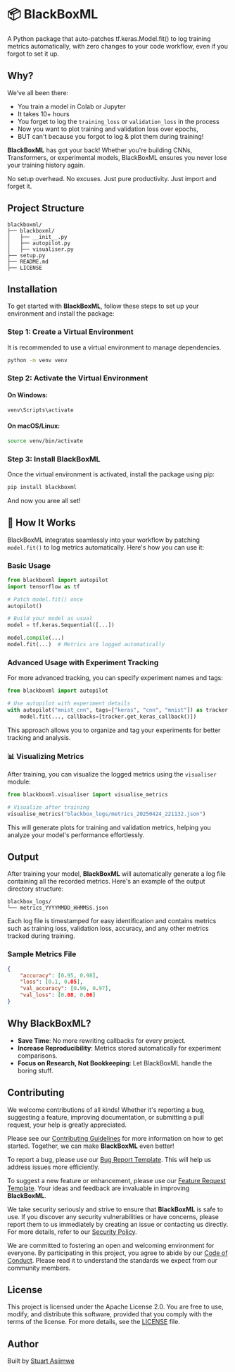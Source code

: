 # 📦 BlackBoxML
 A Python package that auto-patches tf.keras.Model.fit() to log training metrics automatically, with zero changes to your code workflow, even if you forgot to set it up.

## Why?

We’ve all been there:
- You train a model in Colab or Jupyter
- It takes 10+ hours
- You forget to log the `training_loss` or `validation_loss` in the process
- Now you want to plot training and validation loss over epochs, 
- BUT can't because you forgot to log & plot them during training!

**BlackBoxML** has got your back!
Whether you're building CNNs, Transformers, or experimental models, BlackBoxML ensures you never lose your training history again.

No setup overhead.
No excuses.
Just pure productivity.
Just import and forget it.

## Project Structure

```
blackboxml/
├── blackboxml/
│   ├── __init__.py
│   ├── autopilot.py
│   ├── visualiser.py
├── setup.py
├── README.md
├── LICENSE
```

## Installation

To get started with **BlackBoxML**, follow these steps to set up your environment and install the package:

### Step 1: Create a Virtual Environment

It is recommended to use a virtual environment to manage dependencies.

```bash
python -m venv venv
```

### Step 2: Activate the Virtual Environment

#### On Windows:
```bash
venv\Scripts\activate
```

#### On macOS/Linux:
```bash
source venv/bin/activate
```

### Step 3: Install BlackBoxML

Once the virtual environment is activated, install the package using pip:

```bash
pip install blackboxml
```

And now you aree all set! 

## 🧩 How It Works

BlackBoxML integrates seamlessly into your workflow by patching `model.fit()` to log metrics automatically. Here's how you can use it:

### Basic Usage

```python
from blackboxml import autopilot
import tensorflow as tf

# Patch model.fit() once
autopilot()

# Build your model as usual
model = tf.keras.Sequential([...])

model.compile(...)
model.fit(...)  # Metrics are logged automatically
```

### Advanced Usage with Experiment Tracking

For more advanced tracking, you can specify experiment names and tags:

```python
from blackboxml import autopilot

# Use autopilot with experiment details
with autopilot("mnist_cnn", tags=["keras", "cnn", "mnist"]) as tracker:
    model.fit(..., callbacks=[tracker.get_keras_callback()])
```

This approach allows you to organize and tag your experiments for better tracking and analysis.

### 📊 Visualizing Metrics

After training, you can visualize the logged metrics using the `visualiser` module:

```python
from blackboxml.visualiser import visualise_metrics

# Visualize after training
visualise_metrics("blackbox_logs/metrics_20250424_221132.json")
```

This will generate plots for training and validation metrics, helping you analyze your model's performance effortlessly.

## Output

After training your model, **BlackBoxML** will automatically generate a log file containing all the recorded metrics. Here's an example of the output directory structure:

```
blackbox_logs/
└── metrics_YYYYMMDD_HHMMSS.json
```

Each log file is timestamped for easy identification and contains metrics such as training loss, validation loss, accuracy, and any other metrics tracked during training.
### Sample Metrics File

```json
{
    "accuracy": [0.95, 0.98],
    "loss": [0.1, 0.05],
    "val_accuracy": [0.96, 0.97],
    "val_loss": [0.08, 0.06]
}
```
## Why BlackBoxML?

- **Save Time**: No more rewriting callbacks for every project.
- **Increase Reproducibility**: Metrics stored automatically for experiment comparisons.
- **Focus on Research, Not Bookkeeping**: Let BlackBoxML handle the boring stuff.

## Contributing

We welcome contributions of all kinds! Whether it's reporting a bug, suggesting a feature, improving documentation, or submitting a pull request, your help is greatly appreciated. 

Please see our [Contributing Guidelines](/.githubCONTRIBUTING.md) for more information on how to get started. Together, we can make **BlackBoxML** even better!

To report a bug, please use our [Bug Report Template](/.github/ISSUE_TEMPLATE/bug_report.md). This will help us address issues more efficiently.

To suggest a new feature or enhancement, please use our [Feature Request Template](./.github/ISSUE_TEMPLATE/feature_request.md). Your ideas and feedback are invaluable in improving **BlackBoxML**.

We take security seriously and strive to ensure that **BlackBoxML** is safe to use. If you discover any security vulnerabilities or have concerns, please report them to us immediately by creating an issue or contacting us directly. For more details, refer to our [Security Policy](/.github/SECURITY.md).

We are committed to fostering an open and welcoming environment for everyone. By participating in this project, you agree to abide by our [Code of Conduct](/.github/CODE_OF_CONDUCT.md). Please read it to understand the standards we expect from our community members.

## License

This project is licensed under the Apache License 2.0. You are free to use, modify, and distribute this software, provided that you comply with the terms of the license. For more details, see the [LICENSE](./LICENSE) file.

## Author

Built by [Stuart Asiimwe](https://www.linkedin.com/in/stuartasiimwe/)